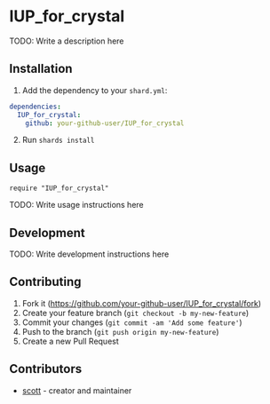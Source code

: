 # IUP_for_crystal

TODO: Write a description here

## Installation

1. Add the dependency to your `shard.yml`:
```yaml
dependencies:
  IUP_for_crystal:
    github: your-github-user/IUP_for_crystal
```
2. Run `shards install`

## Usage

```crystal
require "IUP_for_crystal"
```

TODO: Write usage instructions here

## Development

TODO: Write development instructions here

## Contributing

1. Fork it (<https://github.com/your-github-user/IUP_for_crystal/fork>)
2. Create your feature branch (`git checkout -b my-new-feature`)
3. Commit your changes (`git commit -am 'Add some feature'`)
4. Push to the branch (`git push origin my-new-feature`)
5. Create a new Pull Request

## Contributors

- [scott](https://github.com/your-github-user) - creator and maintainer
